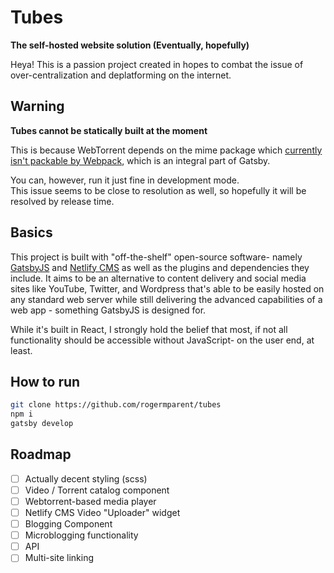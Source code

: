 # Tubes

**The self-hosted website solution (Eventually, hopefully)**

Heya! This is a passion project created in hopes to combat the issue of over-centralization and deplatforming on the internet.

## Warning

**Tubes cannot be statically built at the moment** 

This is because WebTorrent depends on the mime package which [currently isn't packable by Webpack](https://github.com/google/google-auth-library-nodejs/pull/371), which is an integral part of Gatsby.

You can, however, run it just fine in development mode.  
This issue seems to be close to resolution as well, so hopefully it will be resolved by release time.

## Basics

This project is built with "off-the-shelf" open-source software- namely 
[GatsbyJS](https://www.gatsbyjs.org/) and [Netlify CMS](https://github.com/netlify/netlify-cms) 
as well as the plugins and dependencies they include. 
It aims to be an alternative to content delivery and social media sites like 
YouTube, Twitter, and Wordpress that's able to be easily hosted on any 
standard web server while still delivering the advanced capabilities of 
a web app - something GatsbyJS is designed for.

While it's built in React, I strongly hold the belief that most, 
if not all functionality should be accessible without JavaScript- 
on the user end, at least.

## How to run

```bash
git clone https://github.com/rogermparent/tubes
npm i
gatsby develop
```

## Roadmap

 - [ ] Actually decent styling (scss)
 - [ ] Video / Torrent catalog component
 - [ ] Webtorrent-based media player
 - [ ] Netlify CMS Video "Uploader" widget
 - [ ] Blogging Component
 - [ ] Microblogging functionality
 - [ ] API
 - [ ] Multi-site linking
